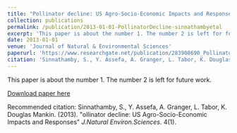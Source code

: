 ```yaml
---
title: "Pollinator decline: US Agro-Socio-Economic Impacts and Responses"
collection: publications
permalink: /publication/2013-01-01-PollinatorDecline-sinnathambyetal
excerpt: 'This paper is about the number 1. The number 2 is left for future work.'
date: 2013-01-01
venue: 'Journal of Natural & Environmental Sciences'
paperurl: 'https://www.researchgate.net/publication/283908690_Pollinator_Decline_US_Agro-Socio-Economic_Impacts_and_Responses'
citation: 'Sinnathamby, S., Y. Assefa, A. Granger, L. Tabor, K. Douglas Mankin. (2013). &quot;Pollinator decline: US Agro-Socio-Economic Impacts and Responses.&quot; <i>J.Natural Environ.Sciences</i>. 4(1).'
---
```

This paper is about the number 1. The number 2 is left for future work.

[Download paper here](http://SumathyS.github.io/files/paper1.pdf)

Recommended citation: Sinnathamby, S., Y. Assefa, A. Granger, L. Tabor, K. Douglas Mankin. (2013). "ollinator decline: US Agro-Socio-Economic Impacts and Responses" <i>J.Natural Environ.Sciences</i>. 4(1).